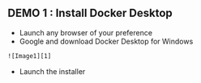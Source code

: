 ## DEMO 1 : Install Docker Desktop
- Launch any browser of your preference
- Google and download Docker Desktop for Windows
``` bash
![Image1][1]
```
- Launch the installer
``` bash

```
[1]:
https://raw.githubusercontent.com/jasonwcc/learntocontainerized/main/images/download_docker_desktop_installer.png
